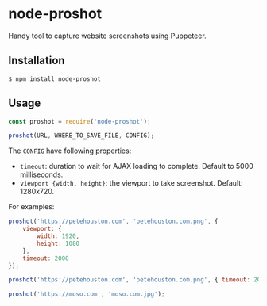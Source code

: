 # node-proshot

Handy tool to capture website screenshots using Puppeteer.

## Installation

```
$ npm install node-proshot
```

## Usage


```js
const proshot = require('node-proshot');

proshot(URL, WHERE_TO_SAVE_FILE, CONFIG);
```

The `CONFIG` have following properties:

* `timeout`: duration to wait for AJAX loading to complete. Default to 5000 milliseconds.
* `viewport {width, height}`: the viewport to take screenshot. Default: 1280x720.

For examples:

```js
proshot('https://petehouston.com', 'petehouston.com.png', { 
    viewport: { 
        width: 1920,
        height: 1080
    },
    timeout: 2000 
});

proshot('https://petehouston.com', 'petehouston.com.png', { timeout: 2000 });

proshot('https://moso.com', 'moso.com.jpg');
```
